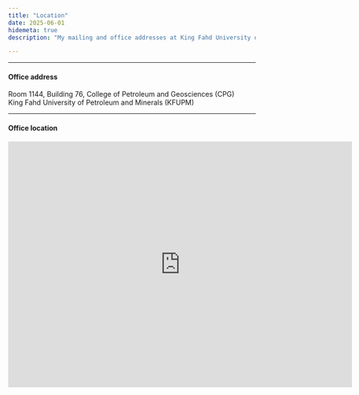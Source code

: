 ```yaml
---
title: "Location"
date: 2025-06-01
hidemeta: true
description: "My mailing and office addresses at King Fahd University of Petroleum and Minerals (KFUPM)."

---
```


---

#### Office address

Room 1144, Building 76,
College of Petroleum and Geosciences (CPG)  
King Fahd University of Petroleum and Minerals (KFUPM)

---

#### Office location

<iframe src="https://www.google.com/maps/embed?pb=!1m18!1m12!1m3!1d10470.896334563153!2d12.085487114429176!3d48.99680799095555!2m3!1f0!2f0!3f0!3m2!1i1024!2i768!4f13.1!3m3!1m2!1s0x479fc1126394f30f%3A0xb4c5000594ee5334!2sUniversity%20of%20Regensburg!5e0!3m2!1sen!2sus!4v1714871932562!5m2!1sen!2sus" 
width="700" height="500" style="border:0;" allowfullscreen="" loading="lazy"></iframe>


